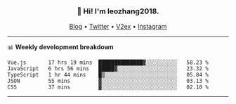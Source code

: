 <h3 align="center">👋 Hi! I'm leozhang2018.</h3>
<p align="center">
  <a href="https://code.leozhang2018.me">Blog</a> •
  <a href="https://twitter.com/leozhang2018">Twitter</a> •
  <a href="https://www.v2ex.com/member/leozhang">V2ex</a> •
  <a href="https://www.instagram.com/leozhanghere">Instagram</a>
</p>

-------

📊 **Weekly development breakdown**
<!--START_SECTION:waka-->
```text
Vue.js       17 hrs 19 mins  ██████████████▓░░░░░░░░░░   58.23 % 
JavaScript   6 hrs 56 mins   █████▓░░░░░░░░░░░░░░░░░░░   23.32 % 
TypeScript   1 hr 44 mins    █▒░░░░░░░░░░░░░░░░░░░░░░░   05.84 % 
JSON         55 mins         ▓░░░░░░░░░░░░░░░░░░░░░░░░   03.13 % 
CSS          37 mins         ▓░░░░░░░░░░░░░░░░░░░░░░░░   02.10 % 
```
<!--END_SECTION:waka-->
-------
